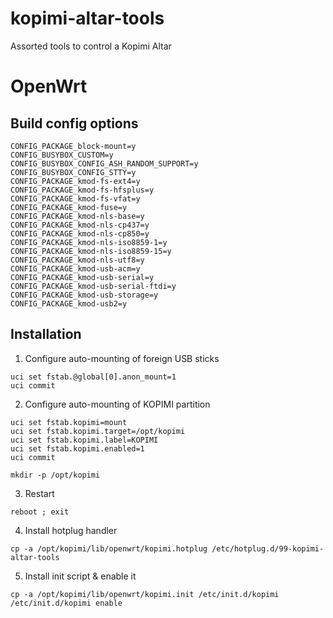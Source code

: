 kopimi-altar-tools
==================

Assorted tools to control a Kopimi Altar


OpenWrt
=======

Build config options
--------------------

```
CONFIG_PACKAGE_block-mount=y
CONFIG_BUSYBOX_CUSTOM=y
CONFIG_BUSYBOX_CONFIG_ASH_RANDOM_SUPPORT=y
CONFIG_BUSYBOX_CONFIG_STTY=y
CONFIG_PACKAGE_kmod-fs-ext4=y
CONFIG_PACKAGE_kmod-fs-hfsplus=y
CONFIG_PACKAGE_kmod-fs-vfat=y
CONFIG_PACKAGE_kmod-fuse=y
CONFIG_PACKAGE_kmod-nls-base=y
CONFIG_PACKAGE_kmod-nls-cp437=y
CONFIG_PACKAGE_kmod-nls-cp850=y
CONFIG_PACKAGE_kmod-nls-iso8859-1=y
CONFIG_PACKAGE_kmod-nls-iso8859-15=y
CONFIG_PACKAGE_kmod-nls-utf8=y
CONFIG_PACKAGE_kmod-usb-acm=y
CONFIG_PACKAGE_kmod-usb-serial=y
CONFIG_PACKAGE_kmod-usb-serial-ftdi=y
CONFIG_PACKAGE_kmod-usb-storage=y
CONFIG_PACKAGE_kmod-usb2=y
```

Installation
------------

1. Configure auto-mounting of foreign USB sticks

```
uci set fstab.@global[0].anon_mount=1
uci commit
```

2. Configure auto-mounting of KOPIMI partition

```
uci set fstab.kopimi=mount
uci set fstab.kopimi.target=/opt/kopimi
uci set fstab.kopimi.label=KOPIMI
uci set fstab.kopimi.enabled=1
uci commit

mkdir -p /opt/kopimi
```

3. Restart

```
reboot ; exit
```

4. Install hotplug handler

```
cp -a /opt/kopimi/lib/openwrt/kopimi.hotplug /etc/hotplug.d/99-kopimi-altar-tools
```

5. Install init script & enable it

```
cp -a /opt/kopimi/lib/openwrt/kopimi.init /etc/init.d/kopimi
/etc/init.d/kopimi enable
```
